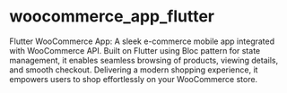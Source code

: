# woocommerce_app_flutter
Flutter WooCommerce App: A sleek e-commerce mobile app integrated with WooCommerce API. Built on Flutter using Bloc pattern for state management, it enables seamless browsing of products, viewing details, and smooth checkout. Delivering a modern shopping experience, it empowers users to shop effortlessly on your WooCommerce store.
